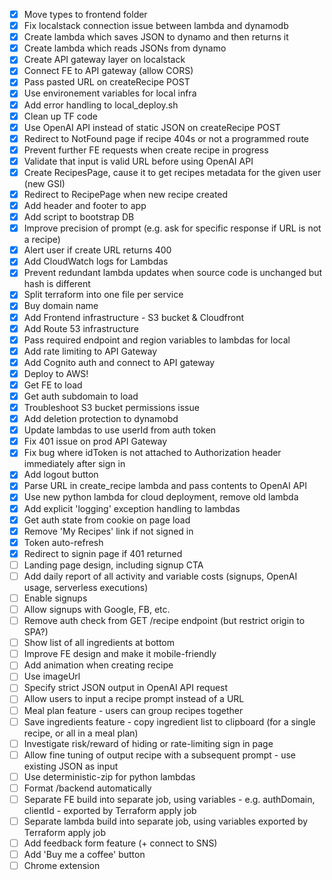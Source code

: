 - [x] Move types to frontend folder
- [x] Fix localstack connection issue between lambda and dynamodb
- [x] Create lambda which saves JSON to dynamo and then returns it
- [x] Create lambda which reads JSONs from dynamo
- [x] Create API gateway layer on localstack
- [x] Connect FE to API gateway (allow CORS)
- [x] Pass pasted URL on createRecipe POST
- [x] Use environement variables for local infra
- [x] Add error handling to local_deploy.sh
- [x] Clean up TF code
- [x] Use OpenAI API instead of static JSON on createRecipe POST
- [x] Redirect to NotFound page if recipe 404s or not a programmed route
- [x] Prevent further FE requests when create recipe in progress
- [x] Validate that input is valid URL before using OpenAI API
- [x] Create RecipesPage, cause it to get recipes metadata for the given user (new GSI)
- [x] Redirect to RecipePage when new recipe created
- [x] Add header and footer to app
- [x] Add script to bootstrap DB
- [x] Improve precision of prompt (e.g. ask for specific response if URL is not a recipe)
- [x] Alert user if create URL returns 400
- [x] Add CloudWatch logs for Lambdas
- [x] Prevent redundant lambda updates when source code is unchanged but hash is different
- [x] Split terraform into one file per service
- [x] Buy domain name
- [x] Add Frontend infrastructure - S3 bucket & Cloudfront
- [x] Add Route 53 infrastructure
- [x] Pass required endpoint and region variables to lambdas for local
- [x] Add rate limiting to API Gateway
- [x] Add Cognito auth and connect to API gateway
- [x] Deploy to AWS!
- [x] Get FE to load
- [x] Get auth subdomain to load
- [x] Troubleshoot S3 bucket permissions issue
- [x] Add deletion protection to dynamobd
- [x] Update lambdas to use userId from auth token
- [x] Fix 401 issue on prod API Gateway
- [x] Fix bug where idToken is not attached to Authorization header immediately after sign in
- [x] Add logout button
- [x] Parse URL in create_recipe lambda and pass contents to OpenAI API
- [x] Use new python lambda for cloud deployment, remove old lambda
- [x] Add explicit 'logging' exception handling to lambdas
- [x] Get auth state from cookie on page load
- [x] Remove 'My Recipes' link if not signed in
- [x] Token auto-refresh
- [x] Redirect to signin page if 401 returned
- [ ] Landing page design, including signup CTA
- [ ] Add daily report of all activity and variable costs (signups, OpenAI usage, serverless executions)
- [ ] Enable signups
- [ ] Allow signups with Google, FB, etc.
- [ ] Remove auth check from GET /recipe endpoint (but restrict origin to SPA?)
- [ ] Show list of all ingredients at bottom
- [ ] Improve FE design and make it mobile-friendly
- [ ] Add animation when creating recipe
- [ ] Use imageUrl
- [ ] Specify strict JSON output in OpenAI API request
- [ ] Allow users to input a recipe prompt instead of a URL
- [ ] Meal plan feature - users can group recipes together
- [ ] Save ingredients feature - copy ingredient list to clipboard (for a single recipe, or all in a meal plan)
- [ ] Investigate risk/reward of hiding or rate-limiting sign in page
- [ ] Allow fine tuning of output recipe with a subsequent prompt - use existing JSON as input
- [ ] Use deterministic-zip for python lambdas
- [ ] Format /backend automatically
- [ ] Separate FE build into separate job, using variables - e.g. authDomain, clientId - exported by Terraform apply job
- [ ] Separate lambda build into separate job, using variables exported by Terraform apply job
- [ ] Add feedback form feature (+ connect to SNS)
- [ ] Add 'Buy me a coffee' button
- [ ] Chrome extension
